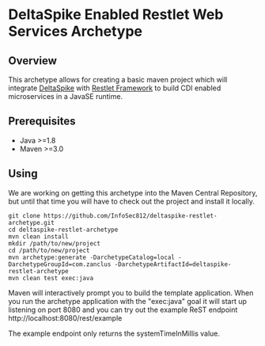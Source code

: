 DeltaSpike Enabled Restlet Web Services Archetype
=================================================

Overview
--------

This archetype allows for creating a basic maven project which will integrate [DeltaSpike](http://deltaspike.apache.org/) 
with [Restlet Framework](http://restlet.com) to build CDI enabled microservices in a JavaSE runtime.

Prerequisites
-------------

* Java >=1.8
* Maven >=3.0

Using
-----

We are working on getting this archetype into the Maven Central Repository,
but until that time you will have to check out the project and install it locally.

    git clone https://github.com/InfoSec812/deltaspike-restlet-archetype.git
    cd deltaspike-restlet-archetype
    mvn clean install
    mkdir /path/to/new/project
    cd /path/to/new/project
    mvn archetype:generate -DarchetypeCatalog=local -DarchetypeGroupId=com.zanclus -DarchetypeArtifactId=deltaspike-restlet-archetype
    mvn clean test exec:java

Maven will interactively prompt you to build the template application. When you 
run the archetype application with the "exec:java" goal it will start up
listening on port 8080 and you can try out the example ReST endpoint
http://localhost:8080/rest/example

The example endpoint only returns the systemTimeInMillis value.